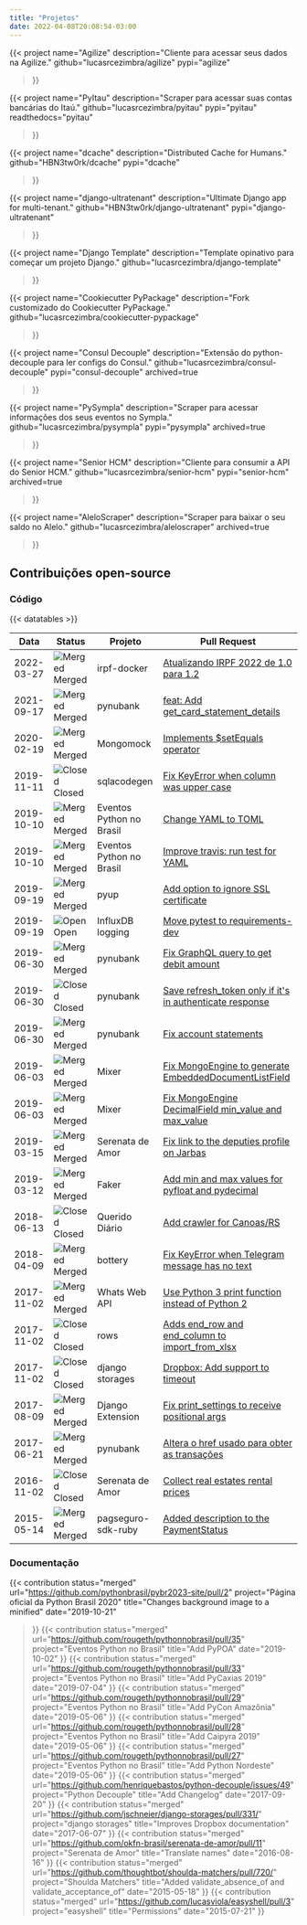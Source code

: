 ```yaml
---
title: "Projetos"
date: 2022-04-08T20:08:54-03:00
---
```



{{< project
    name="Agilize"
    description="Cliente para acessar seus dados na Agilize."
    github="lucasrcezimbra/agilize"
    pypi="agilize"
>}}

{{< project
    name="PyItau"
    description="Scraper para acessar suas contas bancárias do Itaú."
    github="lucasrcezimbra/pyitau"
    pypi="pyitau"
    readthedocs="pyitau"
>}}

{{< project
    name="dcache"
    description="Distributed Cache for Humans."
    github="HBN3tw0rk/dcache"
    pypi="dcache"
>}}

{{< project
    name="django-ultratenant"
    description="Ultimate Django app for multi-tenant."
    github="HBN3tw0rk/django-ultratenant"
    pypi="django-ultratenant"
>}}

{{< project
    name="Django Template"
    description="Template opinativo para começar um projeto Django."
    github="lucasrcezimbra/django-template"
>}}

{{< project
    name="Cookiecutter PyPackage"
    description="Fork customizado do Cookiecutter PyPackage."
    github="lucasrcezimbra/cookiecutter-pypackage"
>}}

{{< project
    name="Consul Decouple"
    description="Extensão do python-decouple para ler configs do Consul."
    github="lucasrcezimbra/consul-decouple"
    pypi="consul-decouple"
    archived=true
>}}

{{< project
    name="PySympla"
    description="Scraper para acessar informações dos seus eventos no Sympla."
    github="lucasrcezimbra/pysympla"
    pypi="pysympla"
    archived=true
>}}

{{< project
    name="Senior HCM"
    description="Cliente para consumir a API do Senior HCM."
    github="lucasrcezimbra/senior-hcm"
    pypi="senior-hcm"
    archived=true
>}}

{{< project
    name="AleloScraper"
    description="Scraper para baixar o seu saldo no Alelo."
    github="lucasrcezimbra/aleloscraper"
    archived=true
>}}


## Contribuições open-source

### Código

{{< datatables >}}

| Data       | Status                                | Projeto                  | Pull Request                                                                                                     | 
| ---        | ---                                   | ---                      | ---                                                                                                              | 
| 2022-03-27 | ![Merged](/images/code-pr-merged.svg) Merged | irpf-docker              | [Atualizando IRPF 2022 de 1.0 para 1.2](https://github.com/geovanisouza92/irpf-docker/pull/4)                    |
| 2021-09-17 | ![Merged](/images/code-pr-merged.svg) Merged | pynubank                 | [feat: Add get_card_statement_details](https://github.com/andreroggeri/pynubank/pull/277)                        |
| 2020-02-19 | ![Merged](/images/code-pr-merged.svg) Merged | Mongomock                | [Implements $setEquals operator](https://github.com/mongomock/mongomock/pull/596)                                | 
| 2019-11-11 | ![Closed](/images/code-pr-closed.svg) Closed | sqlacodegen              | [Fix KeyError when column was upper case](https://github.com/agronholm/sqlacodegen/pull/105)
| 2019-10-10 | ![Merged](/images/code-pr-merged.svg) Merged | Eventos Python no Brasil | [Change YAML to TOML](https://github.com/rougeth/pythonnobrasil/pull/38)
| 2019-10-10 | ![Merged](/images/code-pr-merged.svg) Merged | Eventos Python no Brasil | [Improve travis: run test for YAML](https://github.com/rougeth/pythonnobrasil/pull/37)
| 2019-09-19 | ![Merged](/images/code-pr-merged.svg) Merged | pyup                     | [Add option to ignore SSL certificate](https://github.com/pyupio/pyup/pull/362)
| 2019-09-19 | ![Open](/images/code-pr-open.svg) Open       | InfluxDB logging         | [Move pytest to requirements-dev](https://github.com/gsr-zug/influxdb_logging/pull/2/)
| 2019-06-30 | ![Merged](/images/code-pr-merged.svg) Merged | pynubank                 | [Fix GraphQL query to get debit amount](https://github.com/andreroggeri/pynubank/pull/65)
| 2019-06-30 | ![Closed](/images/code-pr-closed.svg) Closed | pynubank                 | [Save refresh_token only if it's in authenticate response](https://github.com/andreroggeri/pynubank/pull/64)
| 2019-06-30 | ![Merged](/images/code-pr-merged.svg) Merged | pynubank                 | [Fix account statements](https://github.com/andreroggeri/pynubank/pull/62)
| 2019-06-03 | ![Merged](/images/code-pr-merged.svg) Merged | Mixer                    | [Fix MongoEngine to generate EmbeddedDocumentListField](https://github.com/klen/mixer/pull/117)
| 2019-06-03 | ![Merged](/images/code-pr-merged.svg) Merged | Mixer                    | [Fix MongoEngine DecimalField min_value and max_value](https://github.com/klen/mixer/pull/116)
| 2019-03-15 | ![Merged](/images/code-pr-merged.svg) Merged | Serenata de Amor         | [Fix link to the deputies profile on Jarbas](https://github.com/okfn-brasil/serenata-de-amor/pull/466/)
| 2019-03-12 | ![Merged](/images/code-pr-merged.svg) Merged | Faker                    | [Add min and max values for pyfloat and pydecimal](https://github.com/joke2k/faker/pull/924/)
| 2018-06-13 | ![Closed](/images/code-pr-closed.svg) Closed | Querido  Diário          | [Add crawler for Canoas/RS](https://github.com/okfn-brasil/querido-diario/pull/91)
| 2018-04-09 | ![Merged](/images/code-pr-merged.svg) Merged | bottery                  | [Fix KeyError when Telegram message has no text](https://github.com/rougeth/bottery/pull/134/)
| 2017-11-02 | ![Merged](/images/code-pr-merged.svg) Merged | Whats Web API            | [Use Python 3 print function instead of Python 2](https://github.com/mukulhase/WebWhatsapp-Wrapper/pull/31/)
| 2017-11-02 | ![Closed](/images/code-pr-closed.svg) Closed | rows                     | [Adds end_row and end_column to import_from_xlsx](https://github.com/turicas/rows/pull/262/)
| 2017-11-02 | ![Closed](/images/code-pr-closed.svg) Closed | django storages          | [Dropbox: Add support to timeout](https://github.com/jschneier/django-storages/pull/420/)
| 2017-08-09 | ![Merged](/images/code-pr-merged.svg) Merged | Django Extension         | [Fix print_settings to receive positional args](https://github.com/django-extensions/django-extensions/pull/1085)
| 2017-06-21 | ![Merged](/images/code-pr-merged.svg) Merged | pynubank                 | [Altera o href usado para obter as transações](https://github.com/andreroggeri/pynubank/pull/3)
| 2016-11-02 | ![Closed](/images/code-pr-closed.svg) Closed | Serenata de Amor         | [Collect real estates rental prices](https://github.com/okfn-brasil/serenata-de-amor/pull/100)
| 2015-05-14 | ![Merged](/images/code-pr-merged.svg) Merged | pagseguro-sdk-ruby       | [Added description to the PaymentStatus](https://github.com/pagseguro/pagseguro-sdk-ruby/pull/101)



### Documentação

{{< contribution
    status="merged"
    url="https://github.com/pythonbrasil/pybr2023-site/pull/2"
    project="Página oficial da Python Brasil 2020"
    title="Changes background image to a minified"
    date="2019-10-21"
>}}
{{< contribution
    status="merged"
    url="https://github.com/rougeth/pythonnobrasil/pull/35"
    project="Eventos Python no Brasil"
    title="Add PyPOA"
    date="2019-10-02"
>}}
{{< contribution
    status="merged"
    url="https://github.com/rougeth/pythonnobrasil/pull/33"
    project="Eventos Python no Brasil"
    title="Add PyCaxias 2019"
    date="2019-07-04"
>}}
{{< contribution
    status="merged"
    url="https://github.com/rougeth/pythonnobrasil/pull/29"
    project="Eventos Python no Brasil"
    title="Add PyCon Amazônia"
    date="2019-05-06"
>}}
{{< contribution
    status="merged"
    url="https://github.com/rougeth/pythonnobrasil/pull/28"
    project="Eventos Python no Brasil"
    title="Add Caipyra 2019"
    date="2019-05-06"
>}}
{{< contribution
    status="merged"
    url="https://github.com/rougeth/pythonnobrasil/pull/27"
    project="Eventos Python no Brasil"
    title="Add Python Nordeste"
    date="2019-05-06"
>}}
{{< contribution
    status="merged"
    url="https://github.com/henriquebastos/python-decouple/issues/49"
    project="Python Decouple"
    title="Add Changelog"
    date="2017-09-20"
>}}
{{< contribution
    status="merged"
    url="https://github.com/jschneier/django-storages/pull/331/"
    project="django storages"
    title="Improves Dropbox documentation"
    date="2017-06-07"
>}}
{{< contribution
    status="merged"
    url="https://github.com/okfn-brasil/serenata-de-amor/pull/11"
    project="Serenata de Amor"
    title="Translate names"
    date="2016-08-16"
>}}
{{< contribution
    status="merged"
    url="https://github.com/thoughtbot/shoulda-matchers/pull/720/"
    project="Shoulda Matchers"
    title="Added validate_absence_of and validate_acceptance_of"
    date="2015-05-18"
>}}
{{< contribution
    status="merged"
    url="https://github.com/lucasviola/easyshell/pull/3"
    project="easyshell"
    title="Permissions"
    date="2015-07-21"
>}}
